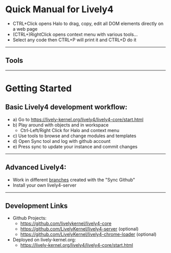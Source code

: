 # Quick Manual for Lively4

- CTRL+Click opens Halo to drag, copy, edit all DOM elements directly on a web page
- (CTRL+)RightClick opens context menu with various tools...
- Select any code then CTRL+P will print it and CTRL+D do it

----

## Tools

<lively-import src="doc/manual/tools.html"></lively-import>

---

# Getting Started

## Basic Lively4 development workflow:

- a) Go to https://lively-kernel.org/lively4/lively4-core/start.html
- b) Play around with objects and in workspace 
  - Ctrl-Left/Right Click for Halo and context menu
- c) Use tools to browse and change modules and templates
- d) Open Sync tool and log with github account 
- e) Press sync to update your instance and commit changes

---

## Advanced Lively4: 

- Work in different [branches](https://lively-kernel.org/lively4/) created with the "Sync Github"
- Install your own lively4-server

---

## Development Links

- Github Projects: 
  - https://github.com/livelykernel/lively4-core 
  - https://github.com/LivelyKernel/lively4-server (optional) 
  - https://github.com/LivelyKernel/lively4-chrome-loader (optional)
- Deployed on lively-kernel.org: 
  - https://lively-kernel.org/lively4/lively4-core/start.html


